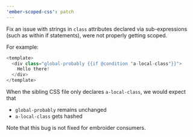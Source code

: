 ```yaml
---
'ember-scoped-css': patch
---
```


Fix an issue with strings in `class` attributes declared via sub-expressions (such as within if statements), were not properly getting scoped.

For example:

```js
<template>
  <div class="global-probably {{if @condition "a-local-class"}}">
    Hello there!
  </div>
</template>
```

When the sibling CSS file only declares `a-local-class`, we would expect that

- `global-probably` remains unchanged
- `a-local-class` gets hashed

Note that this bug is not fixed for embroider consumers.
